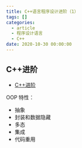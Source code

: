 ```yaml
---
title: C++语言程序设计进阶（1）
tags: []
categories:
  - article
  - 程序设计语言
  - C++
date: 2020-10-30 00:00:00
---
```


## C++进阶

- [C++进阶](#c进阶)

OOP 特性：

- 抽象
- 封装和数据隐藏
- 多态
- 集成
- 代码重用
